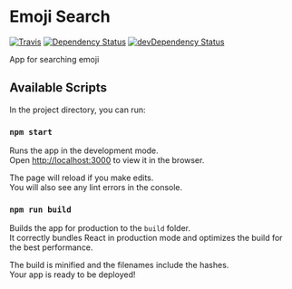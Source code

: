 # Emoji Search

[![Travis](https://img.shields.io/travis/com/alik0211/emoji-search/master.svg?style=flat-square)](https://travis-ci.com/alik0211/emoji-search)
[![Dependency Status](https://img.shields.io/david/alik0211/emoji-search.svg?label=deps&style=flat-square)](https://david-dm.org/alik0211/emoji-search)
[![devDependency Status](https://img.shields.io/david/dev/alik0211/emoji-search.svg?label=devDeps&style=flat-square)](https://david-dm.org/alik0211/emoji-search?type=dev)

App for searching emoji

## Available Scripts

In the project directory, you can run:

### `npm start`

Runs the app in the development mode.<br>
Open [http://localhost:3000](http://localhost:3000) to view it in the browser.

The page will reload if you make edits.<br>
You will also see any lint errors in the console.

### `npm run build`

Builds the app for production to the `build` folder.<br>
It correctly bundles React in production mode and optimizes the build for the best performance.

The build is minified and the filenames include the hashes.<br>
Your app is ready to be deployed!
